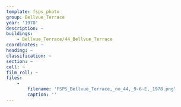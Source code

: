 ```yaml
---
template: fsps_photo
group: Bellvue_Terrace
year: '1978'
description: ~
buildings:
    - Bellvue_Terrace/44_Bellvue_Terrace
coordinates: ~
heading: ~
classification: ~
section: ~
cell: ~
film_roll: ~
files:
    -
        filename: 'FSPS_Bellvue_Terrace,_no_44,_9-6-E,_1978.png'
        caption: ''
---
```

